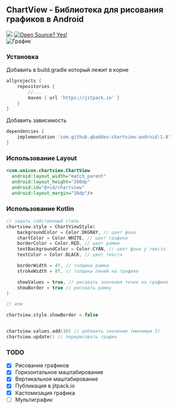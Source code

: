 ## ChartView - Библиотека для рисования графиков в Android
[![](https://jitpack.io/v/qbaddev/chartview-android.svg)](https://jitpack.io/#qbaddev/chartview-android) [![Open Source? Yes!](https://badgen.net/badge/Open%20Source%20%3F/Yes%21/blue?icon=github)](https://github.com/ktxdev/chartview-android)<br>
![График](https://github.com/qbaddev/chartview-android/blob/master/image.jpg)

### Установка
Добавить в build.gradle который лежит в корне
```gradle
allprojects {
	repositories {
		//...
		maven { url 'https://jitpack.io' }
	}
}
```

Добавить зависимость
```gradle
dependencies {
	implementation 'com.github.qbaddev:chartview-android:1.8'
}
```


### Использование Layout
```xml
<com.unicon.chartview.ChartView
  android:layout_width="match_parent"
  android:layout_height="200dp"
  android:id="@+id/chartview"
  android:layout_margin="16dp"/>
```

### Использование Kotlin
```kotlin
// задать собственный стиль
chartview.style = ChartViewStyle(
    backgroundColor = Color.DKGRAY, // цвет фона
    chartColor = Color.WHITE, // цвет графика
    borderColor = Color.RED, // цвет рамки
    textBackgroundColor = Color.CYAN, // цвет фона у текста
    textColor = Color.BLACK, // цвет текста

    borderWidth = 4f, // толщина рамки
    strokeWidth = 8f, // толщина линий на графике

    showValues = true, // рисовать значения точек на графике
    showBorder = true // рисовать рамку
)

// или

chartview.style.showBorder = false


chartview.values.add(10) // добавить значение (минимум 3)
chartview.update() // перерисовать график
```

### TODO
- [x] Рисование графиков
- [x] Горизонтальное маштабирование
- [x] Вертикальное маштабирование
- [x] Публикация в jitpack.io
- [x] Кастомизация графика
- [ ] Мультиграфик
